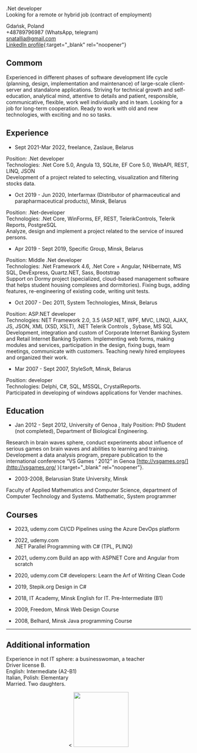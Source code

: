 .Net developer<br/>
Looking for a remote or hybrid job (contract of employment)<br/>

Gdańsk, Poland <br/>
+48789796987 (WhatsApp, telegram)<br/>
snatallia@gmail.com <br/>
[LinkedIn profile](https://www.linkedin.com/in/nata-plotnikava/){:target="_blank" rel="noopener"}

## Commom
Experienced in different phases of software development life cycle (planning, design, implementation and maintenance) of large-scale client-server and standalone applications. Striving for technical growth and self-education, analytical mind, attentive to details and patient, responsible, communicative,  flexible, work well individually and in team.
Looking for a job for long-term cooperation. Ready to work with old and new technologies, with exciting and no so tasks.

## Experience
 - Sept 2021-Mar 2022, freelance, Zaslaue, Belarus
  
Position: .Net developer<br/>
Technologies: .Net Core 5.0,  Angula 13, SQLite, EF Core 5.0, WebAPI, REST, LINQ, JSON<br/>
Development of a project related to selecting, visualization and filtering stocks data. 
 
 - Oct 2019 - Jun 2020, Interfarmax (Distributor of pharmaceutical and parapharmaceutical products), Minsk, Belarus

Position: .Net-developer<br/>
Technologies: .Net Core, WinForms, EF, REST, TelerikControls, Telerik Reports, PostgreSQL<br/>
Analyze, design and implement a project related to the service of insured persons.	
 

- Apr 2019 - Sept 2019, Specific Group, Minsk, Belarus

Position: Middle .Net developer<br/>
Technologies: .Net Framework 4.6, .Net Core + Angular, NHibernate, MS SQL, DevExpress, Quartz.NET, Sass, Bootstrap<br/>
Support on Dormy project (specialized, cloud-based management software that helps student housing complexes and dormitories).  Fixing bugs, adding features, re-engineering of existing code, writing unit tests.


- Oct 2007 - Dec 2011, System Technologies, Minsk, Belarus<br/>

Position: ASP.NET developer<br/>
Technologies:  NET Framework 2.0, 3.5 (ASP.NET, WPF, MVC, LINQ), AJAX, JS,  JSON,  XML (XSD,   XSLT), .NET Telerik Controls , Sybase,  MS SQL<br/>
Development, integration and custom of Corporate Internet Banking System and Retail Internet Banking System. Implementing web forms, making modules and services, participation in the design, fixing bugs, team meetings, communicate with customers. Teaching newly hired employees and organized their work.

- Mar 2007 - Sept 2007, StyleSoft, Minsk, Belarus<br/>

Position: developer <br/>
Technologies: Delphi, C#, SQL, MSSQL, CrystalReports.<br/>
Participated  in developing of windows applications for Vender machines.


## Education
- Jan 2012 - Sept 2012, University of Genoa , Italy 
Position: PhD Student (not completed), Department of Biological Engineering.

Research in brain waves sphere, conduct experiments about influence of serious games on brain waves and abilities to learning and training.  Development a data analysis program, prepare publication to the international conference “VS Games ‘ 2012” in Genoa [http://vsgames.org/](http://vsgames.org/ ){:target="_blank" rel="noopener"}.

- 2003-2008, Belarusian State University, Minsk

Faculty of Applied Mathematics and Computer Science, department of Computer Technology and Systems.
Mathematic, System programmer

## Courses

- 2023, udemy.com
CI/CD Pipelines using the Azure DevOps platform

- 2022, udemy.com	
.NET Parallel Programming with C# (TPL, PLINQ)

- 2021, udemy.com
Build an app with ASPNET Core and Angular from scratch

- 2020, udemy.com
C# developers: Learn the Arf of Writing Clean Code

- 2019, Stepik.org
Design in C#

- 2018, IT Academy, Minsk
English for IT. Pre-Intermediate (B1) 


- 2009, Freedom, Minsk
Web Design Course 

- 2008, Belhard, Minsk
 Java programming Course 



<hr/>

## Additional information
Experience in not IT sphere: a businesswoman, a teacher<br/>
Driver license B.<br/>
English: Intermediate (A2-B1)<br/>
Italian, Polish: Elementary <br/>
Married. Two daughters.


<p align='center'>
   <<!-- <a href="https://github-readme-stats.vercel.app/api?username=romankh3&show_icons=true&count_private=true">
       <img height=150 src="https://github-readme-stats.vercel.app/api?username=snatallia&show_icons=true&count_private=true"/></a> -->
   <a href="https://github.com/romankh3/github-readme-stats">
       <img height=150 src="https://github-readme-stats.vercel.app/api/top-langs/?username=snatallia&layout=compact"/></a>
</p>